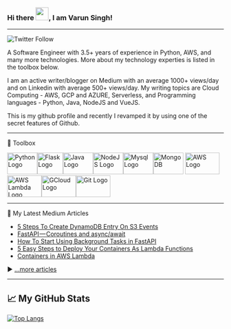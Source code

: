 ### Hi there <img src="https://raw.githubusercontent.com/MartinHeinz/MartinHeinz/master/wave.gif" width="30px">, I am Varun Singh!

---

![Twitter Follow](https://img.shields.io/twitter/follow/varunsh89?style=social)

A Software Engineer with 3.5+ years of experience in Python, AWS, and many more technologies. More about my technology experties is listed in the toolbox below.

I am an active writer/blogger on Medium with an average 1000+ views/day and on Linkedin with average 500+ views/day. My writing topics are Cloud Computing - AWS, GCP and AZURE, Serverless, and Programming languages - Python, Java, NodeJS and VueJS.

This is my github profile and recently I revamped it by using one of the secret features of Github.

---

🧰 Toolbox

<img src="https://cdn.worldvectorlogo.com/logos/python-5.svg" alt="Python Logo" width="70" height="50"/><img src="https://cdn.worldvectorlogo.com/logos/flask.svg" alt="Flask Logo" width="60" height="50"/><img src="https://cdn.worldvectorlogo.com/logos/java-4.svg" alt="Java Logo" width="70" height="50"/><img src="https://cdn.worldvectorlogo.com/logos/nodejs-2.svg" alt="NodeJS Logo" width="70" height="50"/><img src="https://cdn.worldvectorlogo.com/logos/mysql-3.svg" alt="Mysql Logo" width="70" height="50"/><img src="https://cdn.worldvectorlogo.com/logos/mongodb-icon-1.svg" alt="MongoDB" width="70" height="50"/> <img src="https://cdn.worldvectorlogo.com/logos/aws-2.svg" alt="AWS Logo" width="80" height="50"/> <img src="https://cdn.worldvectorlogo.com/logos/aws-lambda-1.svg" alt="AWS Lambda Logo" width="80" height="50"/><img src="https://cdn.worldvectorlogo.com/logos/google-cloud-2.svg" alt="GCloud Logo" width="80" height="50"/><img src="https://cdn.worldvectorlogo.com/logos/github-icon.svg" alt="Git Logo" width="80" height="50"/>

---

📘 My Latest Medium Articles

<!-- BLOG-POST-LIST:START -->
- [5 Steps To Create DynamoDB Entry On S3 Events](https://varun-singh-01.medium.com/5-steps-to-create-dynamodb-entry-on-s3-events-5a521342412c?source=rss-9d07645b14c4------2)
- [FastAPI — Coroutines and async/await](https://blog.talkhash.com/fastapi-coroutines-and-async-await-c1854bee527?source=rss-9d07645b14c4------2)
- [How To Start Using Background Tasks in FastAPI](https://python.plainenglish.io/how-tostartusingbackground-tasks-in-fastapis-d8bd15ad5ef5?source=rss-9d07645b14c4------2)
- [5 Easy Steps to Deploy Your Containers As Lambda Functions](https://aws.plainenglish.io/5-easy-steps-to-deploy-your-containers-as-lambda-functions-de9314f074f1?source=rss-9d07645b14c4------2)
- [Containers in AWS Lambda](https://aws.plainenglish.io/containers-in-aws-lambda-d4c795d75368?source=rss-9d07645b14c4------2)
<!-- BLOG-POST-LIST:END -->

▶ [...more articles](https://code-infinite.medium.com/)

---

## &#x1f4c8; My GitHub Stats

[![Top Langs](https://github-readme-stats.vercel.app/api/top-langs/?username=varun-singh-01&langs_count=5&exclude_repo=pandas&layout=compact&theme=radical)](https://github.com/anuraghazra/github-readme-stats) 
<!-- [![Varun's GitHub stats](https://github-readme-stats.vercel.app/api?username=varun-singh-01&count_private=true&hide=contribs,prs&show_icons=true&theme=radical)](https://github.com/anuraghazra/github-readme-stats) -->

